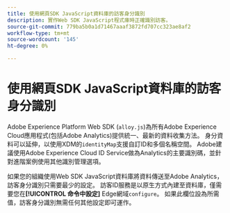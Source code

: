 ```yaml
---
title: 使用網頁SDK JavaScript資料庫的訪客身分識別
description: 實作Web SDK JavaScript程式庫時正確識別訪客。
source-git-commit: 779ba5b0a1d71467aaaf3872fd707cc323ae8af2
workflow-type: tm+mt
source-wordcount: '145'
ht-degree: 0%

---
```


# 使用網頁SDK JavaScript資料庫的訪客身分識別

Adobe Experience Platform Web SDK (`alloy.js`)為所有Adobe Experience Cloud應用程式(包括Adobe Analytics)提供統一、最新的資料收集方法。 身分資料可以延伸，以使用XDM的`identityMap`支援自訂ID和多個名稱空間。 Adobe建議使用Adobe Experience Cloud ID Service做為Analytics的主要識別碼，並針對進階案例使用其他識別管理選項。

如果您的組織使用Web SDK JavaScript資料庫將資料傳送至Adobe Analytics，訪客身分識別只需要最少的設定。 訪客ID服務是以原生方式內建至資料庫，僅需要您在&#x200B;**[!UICONTROL 命令中設定]** Edge網域`configure`。 如果此欄位設為所需值，訪客身分識別無需任何其他設定即可運作。

